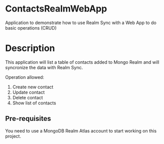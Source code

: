 # ContactsRealmWebApp
Application to demonstrate how to use Realm Sync with a Web App to do basic operations (CRUD)

# Description

This application will list a table of contacts added to Mongo Realm and will syncronize the data with Realm Sync.

Operation allowed:

1. Create new contact
2. Update contact 
3. Delete contact
4. Show list of contacts

## Pre-requisites

You need to use a MongoDB Realm Atlas account to start working on this project. 


